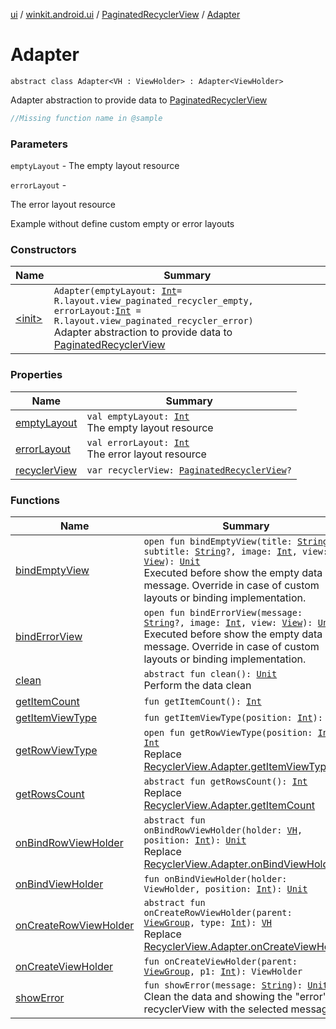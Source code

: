 [ui](../../../index.md) / [winkit.android.ui](../../index.md) / [PaginatedRecyclerView](../index.md) / [Adapter](./index.md)

# Adapter

`abstract class Adapter<VH : ViewHolder> : Adapter<ViewHolder>`

Adapter abstraction to provide data to [PaginatedRecyclerView](../index.md)

``` kotlin
//Missing function name in @sample
```

### Parameters

`emptyLayout` - The empty layout resource

`errorLayout` -

The error layout resource



Example without define custom empty or error layouts

### Constructors

| Name | Summary |
|---|---|
| [&lt;init&gt;](-init-.md) | `Adapter(emptyLayout: `[`Int`](https://kotlinlang.org/api/latest/jvm/stdlib/kotlin/-int/index.html)` = R.layout.view_paginated_recycler_empty, errorLayout: `[`Int`](https://kotlinlang.org/api/latest/jvm/stdlib/kotlin/-int/index.html)` = R.layout.view_paginated_recycler_error)`<br>Adapter abstraction to provide data to [PaginatedRecyclerView](../index.md) |

### Properties

| Name | Summary |
|---|---|
| [emptyLayout](empty-layout.md) | `val emptyLayout: `[`Int`](https://kotlinlang.org/api/latest/jvm/stdlib/kotlin/-int/index.html)<br>The empty layout resource |
| [errorLayout](error-layout.md) | `val errorLayout: `[`Int`](https://kotlinlang.org/api/latest/jvm/stdlib/kotlin/-int/index.html)<br>The error layout resource |
| [recyclerView](recycler-view.md) | `var recyclerView: `[`PaginatedRecyclerView`](../index.md)`?` |

### Functions

| Name | Summary |
|---|---|
| [bindEmptyView](bind-empty-view.md) | `open fun bindEmptyView(title: `[`String`](https://kotlinlang.org/api/latest/jvm/stdlib/kotlin/-string/index.html)`?, subtitle: `[`String`](https://kotlinlang.org/api/latest/jvm/stdlib/kotlin/-string/index.html)`?, image: `[`Int`](https://kotlinlang.org/api/latest/jvm/stdlib/kotlin/-int/index.html)`, view: `[`View`](https://developer.android.com/reference/android/view/View.html)`): `[`Unit`](https://kotlinlang.org/api/latest/jvm/stdlib/kotlin/-unit/index.html)<br>Executed before show the empty data message. Override in case of custom layouts or binding implementation. |
| [bindErrorView](bind-error-view.md) | `open fun bindErrorView(message: `[`String`](https://kotlinlang.org/api/latest/jvm/stdlib/kotlin/-string/index.html)`?, image: `[`Int`](https://kotlinlang.org/api/latest/jvm/stdlib/kotlin/-int/index.html)`, view: `[`View`](https://developer.android.com/reference/android/view/View.html)`): `[`Unit`](https://kotlinlang.org/api/latest/jvm/stdlib/kotlin/-unit/index.html)<br>Executed before show the empty data message. Override in case of custom layouts or binding implementation. |
| [clean](clean.md) | `abstract fun clean(): `[`Unit`](https://kotlinlang.org/api/latest/jvm/stdlib/kotlin/-unit/index.html)<br>Perform the data clean |
| [getItemCount](get-item-count.md) | `fun getItemCount(): `[`Int`](https://kotlinlang.org/api/latest/jvm/stdlib/kotlin/-int/index.html) |
| [getItemViewType](get-item-view-type.md) | `fun getItemViewType(position: `[`Int`](https://kotlinlang.org/api/latest/jvm/stdlib/kotlin/-int/index.html)`): `[`Int`](https://kotlinlang.org/api/latest/jvm/stdlib/kotlin/-int/index.html) |
| [getRowViewType](get-row-view-type.md) | `open fun getRowViewType(position: `[`Int`](https://kotlinlang.org/api/latest/jvm/stdlib/kotlin/-int/index.html)`): `[`Int`](https://kotlinlang.org/api/latest/jvm/stdlib/kotlin/-int/index.html)<br>Replace [RecyclerView.Adapter.getItemViewType](#) |
| [getRowsCount](get-rows-count.md) | `abstract fun getRowsCount(): `[`Int`](https://kotlinlang.org/api/latest/jvm/stdlib/kotlin/-int/index.html)<br>Replace [RecyclerView.Adapter.getItemCount](#) |
| [onBindRowViewHolder](on-bind-row-view-holder.md) | `abstract fun onBindRowViewHolder(holder: `[`VH`](index.md#VH)`, position: `[`Int`](https://kotlinlang.org/api/latest/jvm/stdlib/kotlin/-int/index.html)`): `[`Unit`](https://kotlinlang.org/api/latest/jvm/stdlib/kotlin/-unit/index.html)<br>Replace [RecyclerView.Adapter.onBindViewHolder](#) |
| [onBindViewHolder](on-bind-view-holder.md) | `fun onBindViewHolder(holder: ViewHolder, position: `[`Int`](https://kotlinlang.org/api/latest/jvm/stdlib/kotlin/-int/index.html)`): `[`Unit`](https://kotlinlang.org/api/latest/jvm/stdlib/kotlin/-unit/index.html) |
| [onCreateRowViewHolder](on-create-row-view-holder.md) | `abstract fun onCreateRowViewHolder(parent: `[`ViewGroup`](https://developer.android.com/reference/android/view/ViewGroup.html)`, type: `[`Int`](https://kotlinlang.org/api/latest/jvm/stdlib/kotlin/-int/index.html)`): `[`VH`](index.md#VH)<br>Replace [RecyclerView.Adapter.onCreateViewHolder](#) |
| [onCreateViewHolder](on-create-view-holder.md) | `fun onCreateViewHolder(parent: `[`ViewGroup`](https://developer.android.com/reference/android/view/ViewGroup.html)`, p1: `[`Int`](https://kotlinlang.org/api/latest/jvm/stdlib/kotlin/-int/index.html)`): ViewHolder` |
| [showError](show-error.md) | `fun showError(message: `[`String`](https://kotlinlang.org/api/latest/jvm/stdlib/kotlin/-string/index.html)`): `[`Unit`](https://kotlinlang.org/api/latest/jvm/stdlib/kotlin/-unit/index.html)<br>Clean the data and showing the "error" recyclerView with the selected message. |
